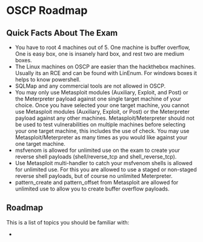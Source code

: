 # OSCP Roadmap

## Quick Facts About The Exam

* You have to root 4 machines out of 5. One machine is buffer overflow, One is easy box, one is insanely hard box, and rest two are medium boxes.
* The Linux machines on OSCP are easier than the hackthebox machines. Usually its an RCE and can be found with LinEnum. For windows boxes it helps to know powershell.
* SQLMap and any commercial tools are not allowed in OSCP.
* You may only use Metasploit modules \(Auxiliary, Exploit, and Post\) or the Meterpreter payload against one single target machine of your choice. Once you have selected your one target machine, you cannot use Metasploit modules \(Auxiliary, Exploit, or Post\) or the Meterpreter payload against any other machines. Metasploit/Meterpreter should not be used to test vulnerabilities on multiple machines before selecting your one target machine, this includes the use of check. You may use Metasploit/Meterpreter as many times as you would like against your one target machine.
* msfvenom is allowed for unlimited use on the exam to create your reverse shell payloads \(shell/reverse\_tcp and shell\_reverse\_tcp\).
* Use Metasploit multi-handler to catch your msfvenom shells is allowed for unlimited use. For this you are allowed to use a staged or non-staged reverse shell payloads, but of course no unlimited Meterpreter.
* pattern\_create and pattern\_offset from Metasploit are allowed for unlimited use to allow you to create buffer overflow payloads.

## Roadmap

This is a list of topics you should be familiar with:

* 

